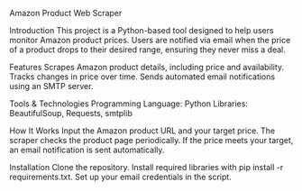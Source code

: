 Amazon Product Web Scraper

Introduction
This project is a Python-based tool designed to help users monitor Amazon product prices. Users are notified via email when the price of a product drops to their desired range, ensuring they never miss a deal.

Features
  Scrapes Amazon product details, including price and availability.
  Tracks changes in price over time.
  Sends automated email notifications using an SMTP server.

Tools & Technologies
  Programming Language: Python
  Libraries: BeautifulSoup, Requests, smtplib

How It Works
  Input the Amazon product URL and your target price.
  The scraper checks the product page periodically.
  If the price meets your target, an email notification is sent automatically.

Installation
  Clone the repository.
  Install required libraries with pip install -r requirements.txt.
  Set up your email credentials in the script.
